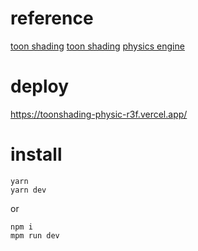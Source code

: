 # reference

[toon shading](https://note.com/unshift/n/n2b496341686d)  [toon shading](https://wgld.org/d/webgl/w048.html)  [physics engine](https://github.com/pmndrs/react-three-rapier)

# deploy

https://toonshading-physic-r3f.vercel.app/


# install

```
yarn
yarn dev

```

or

```
npm i
mpm run dev

```
